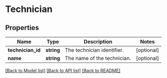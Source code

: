# Technician

## Properties
Name | Type | Description | Notes
------------ | ------------- | ------------- | -------------
**technician_id** | **string** | The technician identifier. | [optional] 
**name** | **string** | The name of the technician. | [optional] 

[[Back to Model list]](../README.md#documentation-for-models) [[Back to API list]](../README.md#documentation-for-api-endpoints) [[Back to README]](../README.md)


